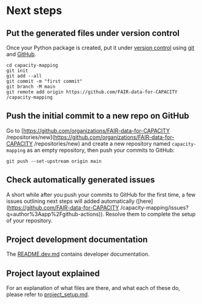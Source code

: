 # Next steps

## Put the generated files under version control

Once your Python package is created, put it under [version
control](https://guide.esciencecenter.nl/#/best_practices/version_control) using
[git](https://git-scm.com/) and [GitHub](https://github.com/).

```shell
cd capacity-mapping
git init
git add --all
git commit -m "first commit"
git branch -M main
git remote add origin https://github.com/FAIR-data-for-CAPACITY /capacity-mapping
```

## Push the initial commit to a new repo on GitHub

Go to
[https://github.com/organizations/FAIR-data-for-CAPACITY /repositories/new](https://github.com/organizations/FAIR-data-for-CAPACITY /repositories/new)
and create a new repository named `capacity-mapping` as an empty repository, then push your commits to GitHub:

```shell
git push --set-upstream origin main
```

## Check automatically generated issues

A short while after you push your commits to GitHub for the first time, a few issues outlining next steps will added
automatically ([here](https://github.com/FAIR-data-for-CAPACITY /capacity-mapping/issues?q=author%3Aapp%2Fgithub-actions)). Resolve them to complete the
setup of your repository.

## Project development documentation

The [README.dev.md](README.dev.md) contains developer documentation.

## Project layout explained

For an explanation of what files are there, and what each of these do, please refer to [project_setup.md](project_setup.md).
